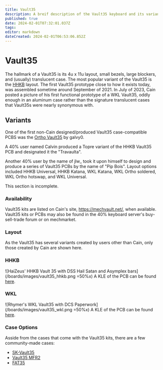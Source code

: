 ```yaml
---
title: Vault35
description: A breif description of the Vault35 keyboard and its variants, originally designed by Cain of MechVault
published: true
date: 2024-02-01T07:32:01.037Z
tags: 
editor: markdown
dateCreated: 2024-02-01T06:53:06.852Z
---
```


# Vault35

The hallmark of a Vault35 is its 4u x 11u layout, small bezels, large blockers, and (usually) translucent case. The most popular variant of the Vault35 is the [HHKB](https://hhkeyboard.us/blog/the-mystery-behind-the-ctrl-key-and-unique-hhkb-layout) layout. The first Vault35 prototype close to how it exists today, was assembled sometime around September of 2021. In July of 2023, Cain posted a picture of his first functional prototype of a WKL Vault35, oddly enough in an aluminum case rather than the signature translucent cases that Vault35s were nearly synonymous with. 

## Variants

One of the first non-Cain designed/produced Vault35 case-compatible PCBS was the [Ortho Vault35](https://github.com/galvy0/vault35_ortho) by galvy0.

A 40% user named Calvin produced a Topre variant of the HHKB Vault35 PCB and designated it the "Travaulta".

Another 40% user by the name of jlw_ took it upon himself to design and produce a series of Vault35 PCBs by the name of "Pip Bois". Layout options included HHKB Universal, HHKB Katana, WKL Katana, WKL Ortho soldered, WKL Ortho hotswap, and WKL Universal. 

This section is incomplete.

### Availability

Vault35 kits are listed on Cain's site, https://mechvault.net/, when available. Vault35 kits or PCBs may also be found in the 40% keyboard server's buy-sell-trade forum or on mechmarket. 

### Layout

As the Vault35 has several variants created by users other than Cain, only those created by Cain are shown here. 

### HHKB

![HaiZeus' HHKB Vault 35 with DSS Hail Satan and Asymplex bars](/boards/images/vault35_hhkb.png =50%x)
A KLE of the PCB can be found [here](http://www.keyboard-layout-editor.com/##@_name=Vault35%20HHKB&author=MechVault%3B&@_a:7%3B&=Q&=W&=E&=R&=T&=Y&=U&=I&=O&=P&=BACK%20SPACE%3B&@_w:1.25%3B&=A&=S&=D&=F&=G&=H&=J&=K&=L&_w:1.75%3B&=ENTER%3B&@_w:1.75%3B&=Z&=X&=C&=V&=B&=N&=M&_a:5%3B&=%0A,%0A%0A%0A%0A%0A%3C&=%0A.%0A%0A%0A%0A%0A%3E&_w:1.25%3B&=%0A%2F%2F%0A%0A%0A%0A%0A%3F%3B&@_x:1.5&c=%2338c2d0&a:7&w:1.25%3B&=&_w:1.25%3B&=&_w:3%3B&=&_w:1.25%3B&=&_w:1.25%3B&=%3B&@_x:1.5%3B&=&_w:1.25%3B&=&_w:1.75%3B&=&_w:1.75%3B&=&_w:1.25%3B&=&=%3B&@_x:1.5%3B&=&=&_w:2%3B&=&_w:2%3B&=&=&=%3B&@_x:1.5&w:1.5%3B&=&_w:2.25%3B&=&_w:2.75%3B&=&_w:1.5%3B&=%3B&@_x:1.5%3B&=&_w:3%3B&=&_w:3%3B&=&=%3B&@_x:1.5%3B&=&_w:6%3B&=&=).

### WKL

![Rhymer's WKL Vault35 with DCS Paperwork](/boards/images/vault35_wkl.png =50%x)
A KLE of the PCB can be found [here](http://www.keyboard-layout-editor.com/##@_name=Vault35%20WKL&author=MechVault%3B&@_a:7%3B&=Q&=W&=E&=R&=T&=Y&=U&=I&=O&=P&=BACK%20SPACE%3B&@_w:1.25%3B&=A&=S&=D&=F&=G&=H&=J&=K&=L&_w:1.75%3B&=ENTER%3B&@_w:1.75%3B&=Z&=X&=C&=V&=B&=N&=M&_a:5%3B&=%0A,%0A%0A%0A%0A%0A%3C&=%0A.%0A%0A%0A%0A%0A%3E&_w:1.25%3B&=%0A%2F%2F%0A%0A%0A%0A%0A%3F%3B&@_a:7&w:1.5%3B&=&_x:1&c=%2338c2d0&w:1.25%3B&=&_w:1.75%3B&=&_w:1.75%3B&=&_w:1.25%3B&=&_x:1&c=%23cccccc&w:1.5%3B&=%3B&@_x:2.5&c=%2338c2d0%3B&=&_w:2%3B&=&_w:2%3B&=&=%3B&@_x:2.5&w:3%3B&=&_w:3%3B&=%3B&@_x:2.5&w:1.5%3B&=&_w:3%3B&=&_w:1.5%3B&=%3B&@_x:2.5&w:6%3B&=).

### Case Options

Asside from the cases that come with the Vault35 kits, there are a few community-made cases:
- [SK-Vault35](https://github.com/seirin-blu/SK-Vault35-Case)
- [Vault35 MFR2](https://github.com/seirin-blu/Vault35-MFR2)
- [FAT35]()
